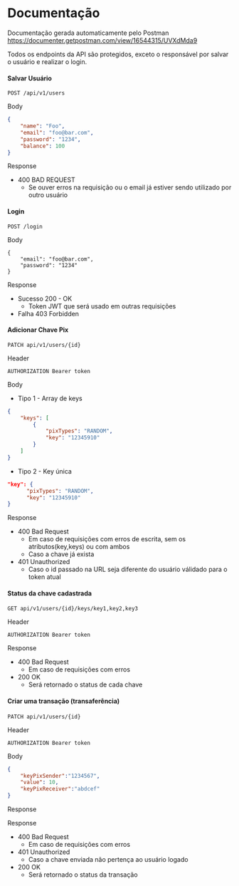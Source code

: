 # Documentação



Documentação gerada automaticamente pelo Postman https://documenter.getpostman.com/view/16544315/UVXdMda9

Todos os endpoints da API são protegidos, exceto o responsável por salvar o usuário e realizar o login.

#### Salvar Usuário

``` 
POST /api/v1/users
```

Body

```json
{
    "name": "Foo",
    "email": "foo@bar.com",
    "password": "1234",
    "balance": 100
}
```

Response

* 400 BAD REQUEST 
  * Se ouver erros na requisição ou o email já estiver sendo utilizado por outro usuário

#### Login

```
POST /login
```

Body

```jso
{
	"email": "foo@bar.com",
    "password": "1234"
}
```

Response 

* Sucesso 200 - OK
  * Token JWT que será usado em outras requisições
* Falha 403 Forbidden

#### Adicionar Chave Pix

```
PATCH api/v1/users/{id}
```

Header

```
AUTHORIZATION Bearer token
```

Body

* Tipo 1  - Array de keys

```json
{
    "keys": [
        {
            "pixTypes": "RANDOM",
        	"key": "12345910"
        }
    ]
}
```

* Tipo 2 - Key única

```json
"key": {
      "pixTypes": "RANDOM",
      "key": "12345910"
}
```

Response

* 400 Bad Request
  * Em caso de requisições com erros de escrita, sem os atributos(key,keys) ou com ambos
  * Caso a chave já exista
* 401 Unauthorized 
  * Caso o id passado na URL seja diferente do usuário válidado para o token atual

#### Status da chave cadastrada

#### 

```
GET api/v1/users/{id}/keys/key1,key2,key3
```

Header

```
AUTHORIZATION Bearer token
```



Response

* 400 Bad Request
  * Em caso de requisições com erros 
* 200 OK
  * Será retornado o status de cada chave

#### Criar uma transação (transaferência)

#### 

```
PATCH api/v1/users/{id}
```

Header

```
AUTHORIZATION Bearer token
```

Body

```json
{
	"keyPixSender":"1234567",
	"value": 10,
	"keyPixReceiver":"abdcef"
}
```

Response

Response

* 400 Bad Request
  * Em caso de requisições com erros 
* 401 Unauthorized
  * Caso a chave enviada não pertença ao usuário logado 
* 200 OK
  * Será retornado o status da transação
